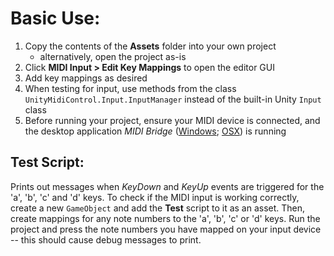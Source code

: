 # Basic Use: #

1. Copy the contents of the __Assets__ folder into your own project
	* alternatively, open the project as-is
2. Click __MIDI Input > Edit Key Mappings__ to open the editor GUI
3. Add key mappings as desired
4. When testing for input, use methods from the class `UnityMidiControl.Input.InputManager` instead of the built-in Unity `Input` class
5. Before running your project, ensure your MIDI device is connected, and the desktop application _MIDI Bridge_ ([Windows](https://github.com/keijiro/unity-midi-bridge/raw/master/midi-bridge-windows.zip); [OSX](https://github.com/keijiro/unity-midi-bridge/raw/master/midi-bridge-osx.zip)) is running

## Test Script: ##

Prints out messages when _KeyDown_ and _KeyUp_ events are triggered for the 'a', 'b', 'c' and 'd' keys.
To check if the MIDI input is working correctly, create a new `GameObject` and add the __Test__ script to it as an asset.
Then, create mappings for any note numbers to the 'a', 'b', 'c' or 'd' keys.
Run the project and press the note numbers you have mapped on your input device -- this should cause debug messages to print.